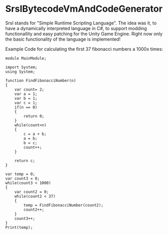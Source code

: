 # SrslBytecodeVmAndCodeGenerator
Srsl
stands for "Simple Runtime Scripting Language".
The idea was it, to have a dynamically interpreted language in C#, to support modding functionallity and easy patching for the Unity Game Engine.
Right now only the basic functionality of the language is implemented!

Example Code for calculating the first 37 fibonacci numbers a 1000x times:
```
module MainModule;

import System;
using System;

function FindFibonacciNumber(n)
{
    var count= 2;
    var a = 1;
    var b = 1;
    var c = 1;
    if(n == 0)
    {
        return 0;
    }
    while(count<n)
    {
        c = a + b;
        a = b;
        b = c; 
        count++;
    }

    return c;
}

var temp = 0;
var count3 = 0;
while(count3 < 1000)
{
    var count2 = 0;
    while(count2 < 37)
    {
        temp = FindFibonacciNumber(count2);
        count2++;
    }
    count3++;
}
Print(temp);
```
